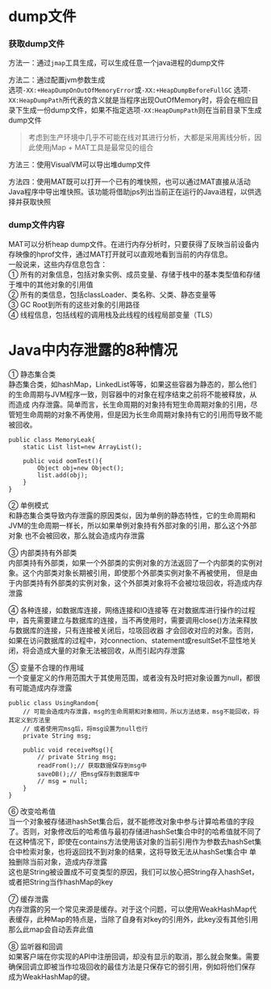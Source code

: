 # dump文件
### 获取dump文件
方法一：通过```jmap```工具生成，可以生成任意一个java进程的dump文件  

方法二：通过配置jvm参数生成  
选项```-XX:+HeapDumpOnOutOfMemoryError```或```-XX:+HeapDumpBeforeFullGC```
选项```-XX:HeapDumpPath```所代表的含义就是当程序出现OutOfMemory时，将会在相应目录下生成一份dump文件，如果不指定选项```-XX:HeapDumpPath```则在当前目录下生成dump文件

> 考虑到生产环境中几乎不可能在线对其进行分析，大都是采用离线分析，因此使用jMap + MAT工具是最常见的组合

方法三：使用VisualVM可以导出堆dump文件  

方法四：使用MAT既可以打开一个已有的堆快照，也可以通过MAT直接从活动Java程序中导出堆快照。该功能将借助jps列出当前正在运行的Java进程，以供选择并获取快照

### dump文件内容
MAT可以分析heap dump文件。在进行内存分析时，只要获得了反映当前设备内存映像的hprof文件，通过MAT打开就可以直观地看到当前的内存信息。  
一般说来，这些内存信息包含：  
① 所有的对象信息，包括对象实例、成员变量、存储于栈中的基本类型值和存储于堆中的其他对象的引用值  
② 所有的类信息，包括classLoader、类名称、父类、静态变量等  
③ GC Root到所有的这些对象的引用路径  
④ 线程信息，包括线程的调用栈及此线程的线程局部变量（TLS）

# Java中内存泄露的8种情况  
① 静态集合类  
静态集合类，如hashMap，LinkedList等等，如果这些容器为静态的，那么他们的生命周期与JVM程序一致，则容器中的对象在程序结束之前将不能被释放，从而造成
内存泄露。简单而言，长生命周期的对象持有短生命周期对象的引用，尽管短生命周期的对象不再使用，但是因为长生命周期对象持有它的引用而导致不能被回收。
```
public class MemoryLeak{
    static List list=new ArrayList();
    
    public void oomTest(){
        Object obj=new Object();
        list.add(obj);
    }
}
```

② 单例模式  
和静态集合类导致内存泄露的原因类似，因为单例的静态特性，它的生命周期和JVM的生命周期一样长，所以如果单例对象持有外部对象的引用，那么这个外部对象
也不会被回收，那么就会造成内存泄露  

③ 内部类持有外部类  
内部类持有外部类，如果一个外部类的实例对象的方法返回了一个内部类的实例对象。这个内部类对象长期被引用，即使那个外部类实例对象不再被使用，
但是由于内部类持有外部类的实例对象，这个外部类对象将不会被垃圾回收，将造成内存泄露  

④ 各种连接，如数据库连接，网络连接和IO连接等
在对数据库进行操作的过程中，首先需要建立与数据库的连接，当不再使用时，需要调用close()方法来释放与数据库的连接，只有连接被关闭后，垃圾回收器
才会回收对应的对象。否则，如果在访问数据库的过程中，对connection、statement或resultSet不显性地关闭，将会造成大量的对象无法被回收，从而引起内存泄露  

⑤ 变量不合理的作用域  
一个变量定义的作用范围大于其使用范围，或者没有及时把对象设置为null，都很有可能造成内存泄露  
```
public class UsingRandom{
    // 可能会造成内存泄露，msg的生命周期和对象相同，所以方法结束，msg不能回收，将其定义到方法里
    // 或者使用完msg后，将msg设置为null也行
    private String msg;
    
    public void receiveMsg(){
        // private String msg;
        readFrom();// 获取数据保存到msg中
        saveDB();// 把msg保存到数据库中
        // msg = null;
    }
}
```

⑥ 改变哈希值  
当一个对象被存储进hashSet集合后，就不能修改对象中参与计算哈希值的字段了。否则，对象修改后的哈希值与最初存储进hashSet集合中时的哈希值就不同了  
在这种情况下，即使在contains方法使用该对象的当前引用作为参数去hashSet集合中检索对象，也将返回找不到对象的结果，这将导致无法从hashSet集合中
单独删除当前对象，造成内存泄露  
这也是String被设置成不可变类型的原因，我们可以放心把String存入hashSet，或者把String当作hashMap的key  

⑦ 缓存泄露  
内存泄露的另一个常见来源是缓存。对于这个问题，可以使用WeakHashMap代表缓存，此种Map的特点是，当除了自身有对key的引用外，此key没有其他引用
那么此map会自动丢弃此值  

⑧ 监听器和回调  
如果客户端在你实现的API中注册回调，却没有显示的取消，那么就会聚集。需要确保回调立即被当作垃圾回收的最佳方法是只保存它的弱引用，例如将他们保存
成为WeakHashMap的键。  









